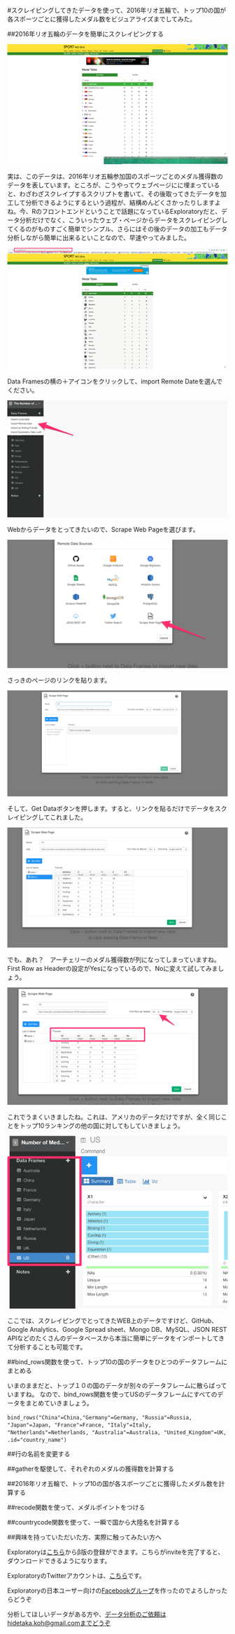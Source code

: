 #スクレイピングしてきたデータを使って、2016年リオ五輪で、トップ10の国が各スポーツごとに獲得したメダル数をビジュアライズまでしてみた。

##2016年リオ五輪のデータを簡単にスクレイピングする

![](images/medal_table0.png)

実は、このデータは、2016年リオ五輪参加国のスポーツごとのメダル獲得数のデータを表しています。ところが、こうやってウェブページにに埋まっていると、わざわざスクレイプするスクリプトを書いて、その後取ってきたデータを加工して分析できるようにするという過程が、結構めんどくさかったりしますよね。今、Rのフロントエンドということで話題になっているExploratoryだと、データ分析だけでなく、こういったウェブ・ページからデータをスクレイピングしてくるのがものすごく簡単でシンプル、さらにはその後のデータの加工もデータ分析しながら簡単に出来るといことなので、早速やってみました。

![](images/Medal_Table.png)

Data Framesの横の＋アイコンをクリックして、import Remote Dateを選んでください。

![](images/import-remote-medal.png)

Webからデータをとってきたいので、Scrape Web Pageを選びます。

![](images/scrape-medal.png)

さっきのページのリンクを貼ります。

![](images/scrape-us.png)

そして、Get Dataボタンを押します。すると、リンクを貼るだけでデータをスクレイピングしてこれました。

![](images/scrape-us-medal.png)

でも、あれ？　アーチェリーのメダル獲得数が列になってしまっていますね。First Row as Headerの設定がYesになっているので、Noに変えて試してみましょう。

![](images/first-row-medal.png)

これでうまくいきましたね。これは、アメリカのデータだけですが、全く同じことをトップ10ランキングの他の国に対してもしていきましょう。

![](images/all-medal.png)

ここでは、スクレイピングでとってきたWEB上のデータですけど、GitHub、Google Analytics、Google Spread sheet、Mongo DB、MySQL、JSON REST APIなどのたくさんのデータベースから本当に簡単にデータをインポートしてきて分析することも可能です。


##bind_rows関数を使って、トップ10の国のデータをひとつのデータフレームにまとめる

いまのままだと、トップ１０の国のデータが別々のデータフレームに散らばっていますね。 なので、bind_rows関数を使ってUSのデータフレームにすべてのデータをまとめていきましょう。

`bind_rows("China"=China,"Germany"=Germany, "Russia"=Russia, "Japan"=Japan, "France"=France, "Italy"=Italy, "Netherlands"=Netherlands, "Australia"=Australia, "United_Kingdom"=UK, .id="country_name")`

##行の名前を変更する

##gatherを駆使して、それぞれのメダルの獲得数を計算する

##2016年リオ五輪で、トップ10の国が各スポーツごとに獲得したメダル数を計算する

##recode関数を使って、メダルポイントをつける

##countrycode関数を使って、一瞬で国から大陸名を計算する


##興味を持っていただいた方、実際に触ってみたい方へ

Exploratoryは[こちら](https://exploratory.io/
)からβ版の登録ができます。こちらがinviteを完了すると、ダウンロードできるようになります。


ExploratoryのTwitterアカウントは、[こちら](https://twitter.com/ExploratoryData
)です。

Exploratoryの日本ユーザー向けの[Facebookグループ](https://www.facebook.com/groups/1087437647994959/members/
)を作ったのでよろしかったらどうぞ

分析してほしいデータがある方や、データ分析のご依頼はhidetaka.koh@gmail.comまでどうぞ

